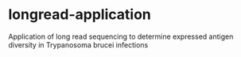 # longread-application
Application of long read sequencing to determine expressed antigen diversity in Trypanosoma brucei infections
